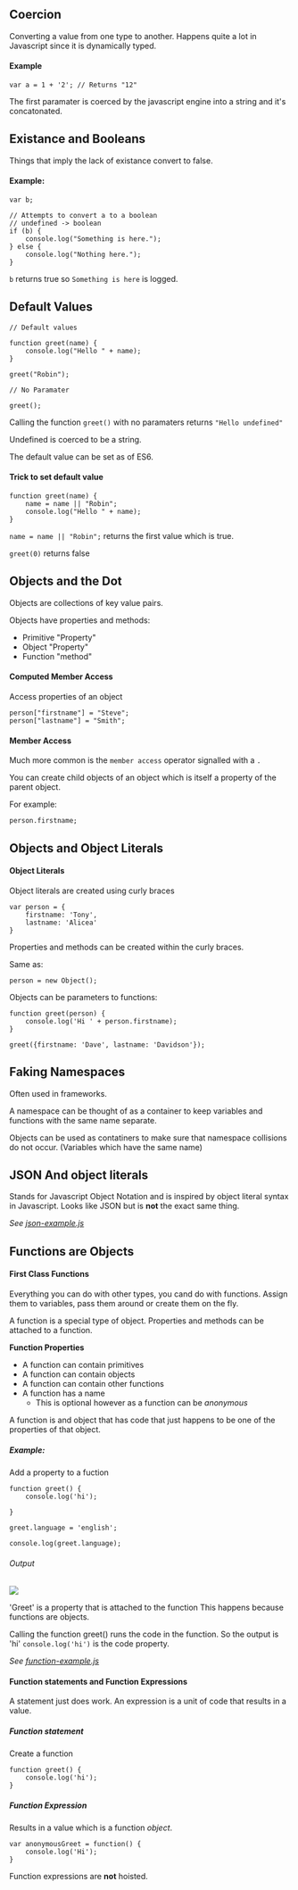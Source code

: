 ## Coercion

Converting a value from one type to another. Happens quite a lot in Javascript since it is dynamically typed.

#### Example

`var a = 1 + '2'; // Returns "12"`

The first paramater is coerced by the javascript engine into a string and it's concatonated.

## Existance and Booleans

Things that imply the lack of existance convert to false.

#### Example:

```
var b;

// Attempts to convert a to a boolean
// undefined -> boolean
if (b) {
    console.log("Something is here.");
} else {
    console.log("Nothing here.");
}
```

`b` returns true so `Something is here` is logged.

## Default Values

```
// Default values

function greet(name) {
    console.log("Hello " + name);
}

greet("Robin");

// No Paramater

greet();
```

Calling the function `greet()` with no paramaters returns `"Hello undefined"`

Undefined is coerced to be a string.

The default value can be set as of ES6.

#### Trick to set default value
```javascript=
function greet(name) {
    name = name || "Robin";
    console.log("Hello " + name);
}
```

`name = name || "Robin";` returns the first value which is true.

`greet(0)` returns false

## Objects and the Dot

Objects are collections of key value pairs.

Objects have properties and methods:
- Primitive "Property"
- Object "Property"
- Function "method"

#### Computed Member Access

Access properties of an object
```javascript=
person["firstname"] = "Steve";
person["lastname"] = "Smith";
```
#### Member Access

Much more common is the `member access` operator signalled with a `.`

You can create child objects of an object which is itself a property of the parent object.

For example:

`person.firstname;`

## Objects and Object Literals

#### Object Literals

Object literals are created using curly braces

```javascript=
var person = {
    firstname: 'Tony',
    lastname: 'Alicea'
}
```

Properties and methods can be created within the curly braces.

Same as:

```javascript=
person = new Object();
```


Objects can be parameters to functions:


```javascript=
function greet(person) {
    console.log('Hi ' + person.firstname);
}

greet({firstname: 'Dave', lastname: 'Davidson'});
```

## Faking Namespaces

Often used in frameworks.

A namespace can be thought of as a container to keep variables and functions with the same name separate.

Objects can be used as contatiners to make sure that namespace collisions do not occur. (Variables which have the same name)

## JSON And object literals

Stands for Javascript Object Notation and is inspired by object literal syntax in Javascript. Looks like JSON but is **not** the exact same thing.

*See [json-example.js](https://github.com/robin-mckenna/slp-javascript/blob/robin/3/parts-21-30/js/json-example.js)*

## Functions are Objects

#### First Class Functions

Everything you can do with other types, you cand do with functions. Assign them to variables, pass them around or create them on the fly.

A function is a special type of object. Properties and methods can be attached to a function.

**Function Properties**

- A function can contain primitives
- A function can contain objects
- A function can contain other functions
- A function has a name
    - This is optional however as a function can be *anonymous*


A function is and object that has code that just happens to be one of the properties of that object.

##### Example:

Add a property to a fuction

```javascript=
function greet() {
    console.log('hi');

}

greet.language = 'english';

console.log(greet.language);
```

###### Output

![](https://i.imgur.com/kVFHGZo.png)


'Greet' is a property that is attached to the function This happens because functions are objects.

Calling the function greet() runs the code in the function. So the output is 'hi' `console.log('hi')` is the code property.

*See [function-example.js](https://github.com/robin-mckenna/slp-javascript/blob/robin/3/parts-21-30/js/function-example.js)*

#### Function statements and Function Expressions

A statement just does work. An expression is a unit of code that results in a value.

##### Function statement

Create a function
```javascript=
function greet() {
    console.log('hi');
}
```

##### Function Expression

Results in a value which is a function *object*.

```javascript=
var anonymousGreet = function() {
    console.log('Hi');
}
```

Function expressions are **not** hoisted.
